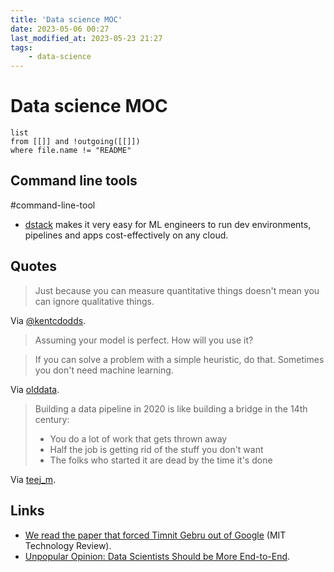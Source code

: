 ```yaml
---
title: 'Data science MOC'
date: 2023-05-06 00:27
last_modified_at: 2023-05-23 21:27
tags:
    - data-science
---
```


# Data science MOC

```dataview
list
from [[]] and !outgoing([[]])
where file.name != "README"
```

## Command line tools
#command-line-tool 

* [dstack](https://dstack.ai/) makes it very easy for ML engineers to run dev environments, pipelines and apps cost-effectively on any cloud.

## Quotes

> Just because you can measure quantitative things doesn't mean you can ignore qualitative things.

Via [@kentcdodds](https://twitter.com/kentcdodds/status/1451849971989458951).

> Assuming your model is perfect. How will you use it?

> If you can solve a problem with a simple heuristic, do that. Sometimes you don't need machine learning.

Via [olddata](https://www.reddit.com/r/datascience/comments/8ljwo8/comment/dzghlju/).

> Building a data pipeline in 2020 is like building a bridge in the 14th century:
>
> -   You do a lot of work that gets thrown away
> -   Half the job is getting rid of the stuff you don't want
> -   The folks who started it are dead by the time it's done

Via [teej_m](https://twitter.com/teej_m/status/1316452684350713856).

## Links

* [We read the paper that forced Timnit Gebru out of Google](https://web.archive.org/web/20230000000000*/https://www.technologyreview.com/2020/12/04/1013294/google-ai-ethics-research-paper-forced-out-timnit-gebru/) (MIT Technology Review).
* [Unpopular Opinion: Data Scientists Should be More End-to-End](https://eugeneyan.com/writing/end-to-end-data-science/).
